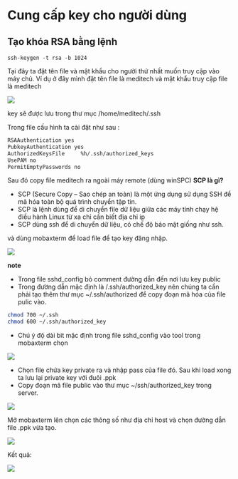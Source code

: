 # Cung cấp key cho người dùng
## Tạo khóa RSA bằng lệnh 

```ssh-keygen -t rsa -b 1024```

Tại đây ta đặt tên file và mật khẩu cho người thứ nhất muốn truy cập vào máy chủ. Ví dụ ở đây mình đặt tên file là meditech và mật khẩu truy cập file là meditech

<img src="http://i.imgur.com/X5rLthO.png">

key sẽ được lưu trong thư mục /home/meditech/.ssh

Trong file cấu hình ta cài đặt như sau :

```sh
RSAAuthentication yes
PubkeyAuthentication yes
AuthorizedKeysFile     %h/.ssh/authorized_keys
UsePAM no
PermitEmptyPasswords no
```


Sau đó copy file meditech ra ngoài máy remote (dùng winSPC)
**SCP là gì?**

- SCP (Secure Copy – Sao chép an toàn) là một ứng dụng sử dụng SSH để mã hóa toàn bộ quá trình chuyển tập tin.
- SCP là lệnh dùng để di chuyển file dữ liệu giữa các máy tính chạy hệ điều hành Linux từ xa chỉ cần biết địa chỉ ip
- SCP dùng ssh để di chuyển dữ liệu, có chế độ bảo mật giống như ssh.
 

và dùng mobaxterm để load file để tạo key đăng nhập.

<img src="http://i.imgur.com/VG4044w.png">

**note**

- Trong file sshd_config bỏ comment đường dẫn đến nơi lưu key public 
- Trong đường dẫn mặc định là /.ssh/authorized_key nên chúng ta cần phải tạo thêm thư mục ~/.ssh/authorized để copy đoạn mã hóa của file pulic vào.

```sh
chmod 700 ~/.ssh
chmod 600 ~/.ssh/authorized_key
```
- Chú ý độ dài bit mặc định trong file sshd_config 
vào tool trong mobaxterm chọn 

<img src="http://i.imgur.com/rASGWIe.png">

- Chọn file chứa key private ra và nhập pass của file đó. Sau khi load xong ta lưu lại private key với đuôi .ppk
- Copy đoạn mã file public vào thư mục ~/ssh/authorized_key trong server. 

<img src="http://i.imgur.com/euAve5p.png">

Mở mobaxterm lên chọn các thông số như địa chỉ host và chọn đường dẫn file .ppk vừa tạo.

<img src="http://i.imgur.com/TTYAFO5.png">

Kết quả:

<img src="http://i.imgur.com/V50xrHt.png">


